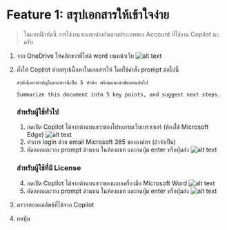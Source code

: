# Feature 1: สรุปเอกสารให้เข้าใจง่าย

> ในแบบฝึกหัดนี้ การใช้งานจะแตกต่างกันตามประเภทของ Account ที่ใช้งาน Copilot นะครับ

1. จาก OneDrive ให้คลิกขวาที่ไฟล์ word บนหน้าเว็บ 
   ![alt text](../../images/copilot/2025-08-23_21-41-54.png)

2. สั่งให้ Copilot ช่วยสรุปเนื้อหาในเอกสารให้ โดยใช้คำสั่ง prompt ต่อไปนี้
   
   ```
   สรุปเนื้อหาสำคัญในเอกสารนี้เป็น 5 หัวข้อ พร้อมแนะนำขั้นตอนถัดไป
   ```

   ```
   Summarize this document into 5 key points, and suggest next steps.
   ```

   ### สำหรับผู้ใช้ทั่วไป
   1. กดเปิด Copilot ได้จากด้านบนขวาของโปรแกรมเว็บเบราเซอร์ (ต้องใช้ Microsoft Edge)
      ![alt text](../../images/copilot/2025-08-23_21-45-01.png)
   2. ทำการ login ด้วย email Microsoft 365 ขององค์กร (ถ้าจำเป็น)
   3. คัดลอกและวาง prompt ด้านบน ในห้องแชท และกดปุ่ม enter หรือปุ่มส่ง
   ![alt text](../../images/copilot/2025-08-23_21-59-40.png)

   ### สำหรับผู้ใช้ที่มี License
   4. กดเปิด Copilot ได้จากด้านบนขวาของแถบเครื่องมือ Microsoft Word
   ![alt text](../../images/copilot/2025-08-23_22-01-09.png)
   5. คัดลอกและวาง prompt ด้านบน ในห้องแชท และกดปุ่ม enter หรือปุ่มส่ง
   ![alt text](../../images/copilot/2025-08-23_22-02-47.png)

3. ตรวจสอบผลลัพธ์ที่ได้จาก Copilot
4. กดปุ่ม 